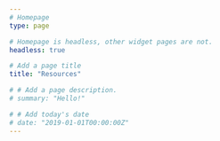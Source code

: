 ```yaml
---
# Homepage
type: page

# Homepage is headless, other widget pages are not.
headless: true

# Add a page title
title: "Resources"  

# # Add a page description.
# summary: "Hello!"  

# # Add today's date
# date: "2019-01-01T00:00:00Z"  
---
```



